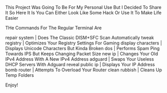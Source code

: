This Project Was Going To Be For My Personal Use But I Decided To Share It So Here It Is
You Can Either Look Like Some Hack Or Use It To Make Life Easier

THe Commands For The Regular Terminal Are

repair system | Does The Classic DISM+SFC Scan Automatically
tweak registry | Optimizes Your Registry Settings For Gaming
display characters | Displays Unicode Characters But Kinda Broken
dos | Performs Spam Ping Towards IPS But Keeps Changing Packet Size
new ip | Changes Your Old IPv4 Address With A New IPv4 Address
adguard | Swaps Your Useless DHCP Servers With Adguard
reveal public ip | Displays Your IP Address
bomb router | Attempts To Overload Your Router
clean rubbish | Cleans Up Temp Folders

Enjoy!

